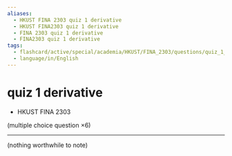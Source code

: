 ```yaml
---
aliases:
  - HKUST FINA 2303 quiz 1 derivative
  - HKUST FINA2303 quiz 1 derivative
  - FINA 2303 quiz 1 derivative
  - FINA2303 quiz 1 derivative
tags:
  - flashcard/active/special/academia/HKUST/FINA_2303/questions/quiz_1_derivative
  - language/in/English
---
```


# quiz 1 derivative

- HKUST FINA 2303

\(multiple choice question ×6\)

---

\(nothing worthwhile to note\)
